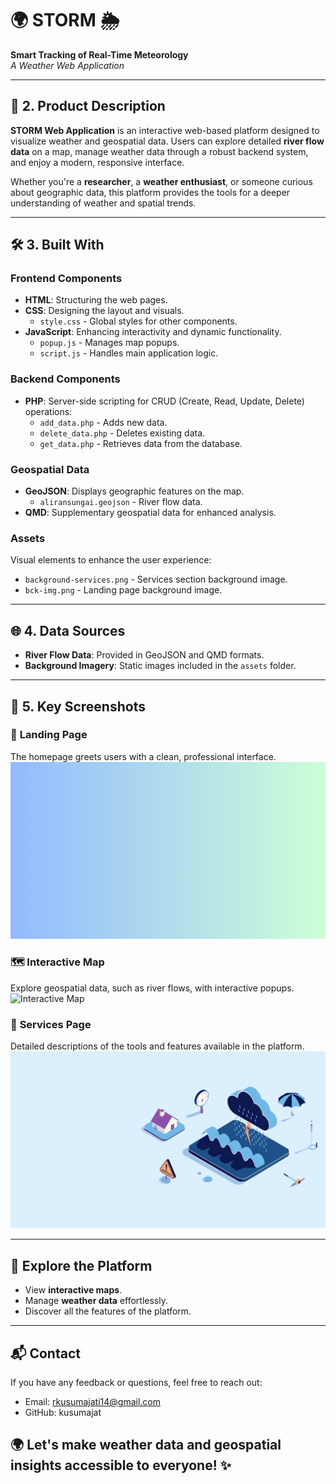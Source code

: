 # 🌍 **STORM** 🌦️  
**Smart Tracking of Real-Time Meteorology**  
_A Weather Web Application_

---

## 📝 **2. Product Description**  
**STORM Web Application** is an interactive web-based platform designed to visualize weather and geospatial data. Users can explore detailed **river flow data** on a map, manage weather data through a robust backend system, and enjoy a modern, responsive interface.  

Whether you're a **researcher**, a **weather enthusiast**, or someone curious about geographic data, this platform provides the tools for a deeper understanding of weather and spatial trends.

---

## 🛠️ **3. Built With**

### **Frontend Components**  
- **HTML**: Structuring the web pages.  
- **CSS**: Designing the layout and visuals.   
   - `style.css` - Global styles for other components.  
- **JavaScript**: Enhancing interactivity and dynamic functionality.  
   - `popup.js` - Manages map popups.  
   - `script.js` - Handles main application logic.  

### **Backend Components**  
- **PHP**: Server-side scripting for CRUD (Create, Read, Update, Delete) operations:  
   - `add_data.php` - Adds new data.  
   - `delete_data.php` - Deletes existing data.  
   - `get_data.php` - Retrieves data from the database.  

### **Geospatial Data**  
- **GeoJSON**: Displays geographic features on the map.  
   - `aliransungai.geojson` - River flow data.  
- **QMD**: Supplementary geospatial data for enhanced analysis.  

### **Assets**  
Visual elements to enhance the user experience:  
- `background-services.png` - Services section background image.  
- `bck-img.png` - Landing page background image.  

---

## 🌐 **4. Data Sources**  
- **River Flow Data**: Provided in GeoJSON and QMD formats.  
- **Background Imagery**: Static images included in the `assets` folder.

---

## 📸 **5. Key Screenshots**

### 🔖 **Landing Page**  
The homepage greets users with a clean, professional interface.  
![Landing Page](./assets/background-services.png)

### 🗺️ **Interactive Map**  
Explore geospatial data, such as river flows, with interactive popups.  
![Interactive Map](./assets/bck-img.png)

### 🔧 **Services Page**  
Detailed descriptions of the tools and features available in the platform.  
![Services Page](./assets/background.png)

---

## 🚀 **Explore the Platform**  
- View **interactive maps**.  
- Manage **weather data** effortlessly.  
- Discover all the features of the platform.  

---

## 📬 **Contact**
If you have any feedback or questions, feel free to reach out:
- Email: rkusumajati14@gmail.com
- GitHub: kusumajat


## 🌍 Let's make weather data and geospatial insights accessible to everyone! ✨

